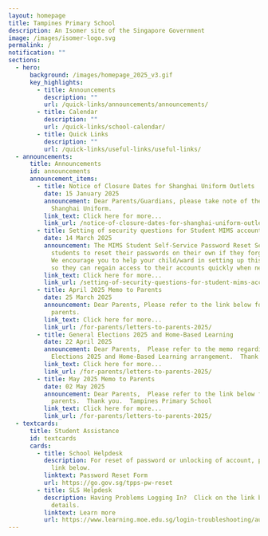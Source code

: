 ```yaml
---
layout: homepage
title: Tampines Primary School
description: An Isomer site of the Singapore Government
image: /images/isomer-logo.svg
permalink: /
notification: ""
sections:
  - hero:
      background: /images/homepage_2025_v3.gif
      key_highlights:
        - title: Announcements
          description: ""
          url: /quick-links/announcements/announcements/
        - title: Calendar
          description: ""
          url: /quick-links/school-calendar/
        - title: Quick Links
          description: ""
          url: /quick-links/useful-links/useful-links/
  - announcements:
      title: Announcements
      id: announcements
      announcement_items:
        - title: Notice of Closure Dates for Shanghai Uniform Outlets
          date: 15 January 2025
          announcement: Dear Parents/Guardians, please take note of the closure dates for
            Shanghai Uniform.
          link_text: Click here for more...
          link_url: /notice-of-closure-dates-for-shanghai-uniform-outlets/
        - title: Setting of security questions for Student MIMS account
          date: 14 March 2025
          announcement: The MIMS Student Self-Service Password Reset Service allows
            students to reset their passwords on their own if they forget them.
            We encourage you to help your child/ward in setting up this service
            so they can regain access to their accounts quickly when needed.
          link_text: Click here for more...
          link_url: /setting-of-security-questions-for-student-mims-account/
        - title: April 2025 Memo to Parents
          date: 25 March 2025
          announcement: Dear Parents, Please refer to the link below for the April memo to
            parents.
          link_text: Click here for more...
          link_url: /for-parents/letters-to-parents-2025/
        - title: General Elections 2025 and Home-Based Learning
          date: 22 April 2025
          announcement: Dear Parents,  Please refer to the memo regarding the General
            Elections 2025 and Home-Based Learning arrangement.  Thank you.
          link_text: Click here for more...
          link_url: /for-parents/letters-to-parents-2025/
        - title: May 2025 Memo to Parents
          date: 02 May 2025
          announcement: Dear Parents,  Please refer to the link below for the May memo to
            parents.  Thank you.  Tampines Primary School
          link_text: Click here for more...
          link_url: /for-parents/letters-to-parents-2025/
  - textcards:
      title: Student Assistance
      id: textcards
      cards:
        - title: School Helpdesk
          description: For reset of password or unlocking of account, please click on the
            link below.
          linktext: Password Reset Form
          url: https://go.gov.sg/tpps-pw-reset
        - title: SLS Helpdesk
          description: Having Problems Logging In?  Click on the link below for further
            details.
          linktext: Learn more
          url: https://www.learning.moe.edu.sg/login-troubleshooting/authentication/index/
---
```

